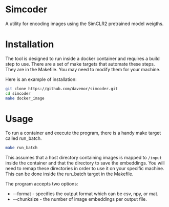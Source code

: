 # Simcoder
A utility for encoding images using the SimCLR2 pretrained model weigths.

# Installation
The tool is designed to run inside a docker container and requires a build step to use. There are a set of make targets that automate these steps. They are in the Makefile. You may need to modify them for your machine.

Here is an example of installation:

```bash
git clone https://github.com/davemor/simcoder.git
cd simcoder
make docker_image
```

# Usage
To run a container and execute the program, there is a handy make target called run_batch.
```bash
make run_batch
```
This assumes that a host directory containing images is mapped to `/input` inside the container and that the directory to save the embeddings. You will need to remap these directories in order to use it on your specific machine. This can be done inside the run_batch target in the Makefile.

The program accepts two options:
- --format - specifies the output format which can be csv, npy, or mat.
- --chunksize - the number of image embeddings per output file.